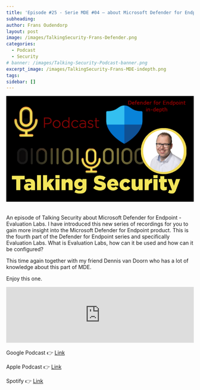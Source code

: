 ```yaml
---
title: 'Episode #25 - Serie MDE #04 – about Microsoft Defender for Endpoint - Evaluation Labs'
subheading: 
author: Frans Oudendorp
layout: post
image: /images/TalkingSecurity-Frans-Defender.png
categories:
  - Podcast
  - Security
# banner: /images/Talking-Security-Podcast-banner.png
excerpt_image: /images/TalkingSecurity-Frans-MDE-indepth.png
tags: 
sidebar: []
---
```



<div>
  <img width="600" src="/images/TalkingSecurity-Frans-MDE-indepth.png" >
</div> <br>

An episode of Talking Security about Microsoft Defender for Endpoint - Evaluation Labs. I have introduced this new series of recordings for you to gain more insight into the Microsoft Defender for Endpoint product. This is the fourth part of the Defender for Endpoint series and specifically Evaluation Labs. What is Evaluation Labs, how can it be used and how can it be configured?

This time again together with my friend Dennis van Doorn who has a lot of knowledge about this part of MDE.

Enjoy this one.

<iframe src="https://player.rss.com/talking-security/706786?theme=dark" style="width: 100%" title="Talking Security - for news about items related to Microsoft Security" frameborder="0" allow="accelerometer; autoplay; clipboard-write; encrypted-media; gyroscope; picture-in-picture" allowfullscreen><a href="https://rss.com/podcasts/talking-security/706786/">#25 - about Microsoft Defender for Endpoint Evaluation Labs</a></iframe>
<br>


Google Podcast 👉 [Link](https://podcasts.google.com/feed/aHR0cHM6Ly9tZWRpYS5yc3MuY29tL3RhbGtpbmctc2VjdXJpdHkvZmVlZC54bWw/episode/OGIyNjk5OGQtMDJkYS00NGVjLWFmY2QtMTI2YzhjYmM2YmUw?sa=X&ved=0CAUQkfYCahcKEwigxL-k7sT7AhUAAAAAHQAAAAAQCg)

Apple Podcast 👉 [Link](https://podcasts.apple.com/nl/podcast/25-about-microsoft-defender-for-endpoint-evaluation-labs/id1489282005?i=1000587293574)

Spotify 👉 [Link](https://open.spotify.com/episode/78PZy9X6jhSpRbr10tVP3z)
